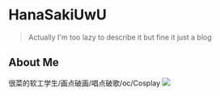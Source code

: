 # HanaSakiUwU

> Actually I'm too lazy to describe it but fine it just a blog

## About Me

很菜的软工学生/画点破画/唱点破歌/oc/Cosplay
![](https://github.com/HanaSakiUwU.png)
